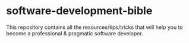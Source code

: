 # software-development-bible
This repository contains all the resources/tips/tricks that will help you to become a professional &amp; pragmatic software developer.

